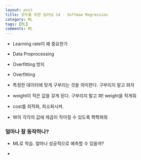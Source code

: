 ```yaml
---
layout: post
title: 모두를 위한 딥러닝 14 - Softmax Regression
category: ML
tags: [ML]
comments: ML
---
```


- Learning rate이 왜 중요한가

- Data Proprocessing

- Overfitting 방지

- Overfitting

- 특정한 데이터에 맞게 구부리는 것을 의미한다. 구부리지 말고 펴자

- weight이 적은 값을 갖게 된다. 구부리지 말고 펴! weight을 작게줘

- cost를 최적화, 최소화시켜. 

- W의 각각의 값에 제곱이 작아질 수 있도록 쫙쫙펴줘

### 얼마나 잘 동작하나?

- ML로 학습. 얼마나 성공적으로 예측할 수 있을까?

- 